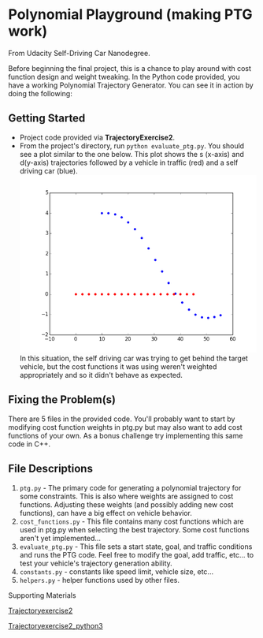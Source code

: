 # Polynomial Playground (making PTG work)

From Udacity Self-Driving Car Nanodegree.

Before beginning the final project, this is a chance to play around with cost function design and weight tweaking. In the Python code provided, you have a working Polynomial Trajectory Generator. You can see it in action by doing the following:

## Getting Started
- Project code provided via  **TrajectoryExercise2**.
- From the project's directory, run `python evaluate_ptg.py`. You should see a plot similar to the one below. This plot shows the s (x-axis) and d(y-axis) trajectories followed by a vehicle in traffic (red) and a self driving car (blue).
![](figure-1.png)
In this situation, the self driving car was trying to get behind the target vehicle, but the cost functions it was using weren't weighted appropriately and so it didn't behave as expected.

## Fixing the Problem(s)
There are 5 files in the provided code. You'll probably want to start by modifying cost function weights in ptg.py but may also want to add cost functions of your own. As a bonus challenge try implementing this same code in C++.

## File Descriptions
1. `ptg.py` - The primary code for generating a polynomial trajectory for some constraints. This is also where weights are assigned to cost functions. Adjusting these weights (and possibly adding new cost functions), can have a big effect on vehicle behavior.
2. `cost_functions.py` - This file contains many cost functions which are used in ptg.py when selecting the best trajectory. Some cost functions aren't yet implemented...
3. `evaluate_ptg.py` - This file sets a start state, goal, and traffic conditions and runs the PTG code. Feel free to modify the goal, add traffic, etc... to test your vehicle's trajectory generation ability.
4. `constants.py` - constants like speed limit, vehicle size, etc...
5. `helpers.py` - helper functions used by other files.

Supporting Materials

[Trajectoryexercise2](http://video.udacity-data.com.s3.amazonaws.com/topher/2017/October/59d5bfcb_trajectoryexercise2/trajectoryexercise2.zip)

[Trajectoryexercise2_python3](https://d17h27t6h515a5.cloudfront.net/topher/2017/December/5a3ea459_trajectoryexercise2-python3/trajectoryexercise2-python3.zip)
